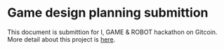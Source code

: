 # Game design planning submittion

This document is submittion for I, GAME & ROBOT hackathon on Gitcoin. More detail about this project is [here](../../).
